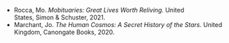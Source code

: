  - Rocca, Mo. *Mobituaries: Great Lives Worth Reliving.* United States, Simon & Schuster, 2021.  
 - Marchant, Jo. *The Human Cosmos: A Secret History of the Stars.* United Kingdom, Canongate Books, 2020.  